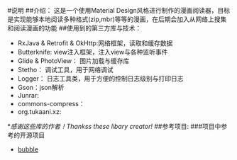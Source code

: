 #说明
##介绍：
这是一个使用Material Design风格进行制作的漫画阅读器，目标是实现能够本地阅读多种格式(zip,mbr)等等的漫画，在后期会加入从网络上搜集和阅读漫画的功能
##使用到的第三方库与技术：
* RxJava & Retrofit & OkHttp:网络框架，读取和缓存数据
* Butterknife: view注入框架，注入view与各种监听事件
* Glide & PhotoView： 图片加载与缓存库
* Stetho： 调试工具，用于网络调试
* Logger： 日志工具类，用于方便的控制日志级别与打印日志
* Gson：json解析
* Junrar:
* commons-compress：
* org.tukaani.xz:

**感谢这些库的作者！Thankss these libary creator!*
##参考项目:
###项目中参考的开源项目
* [bubble](https://github.com/nkanaev/bubble)